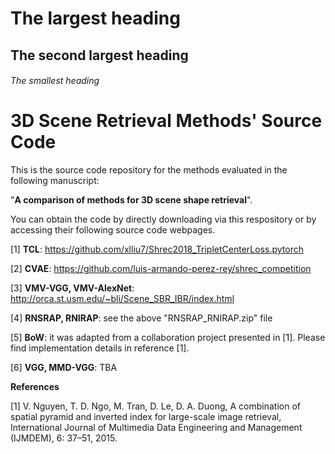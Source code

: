 # The largest heading
## The second largest heading
###### The smallest heading
# 3D Scene Retrieval Methods' Source Code
This is the source code repository for the methods evaluated in the following manuscript: 

"**A comparison of methods for 3D scene shape retrieval**".

You can obtain the code by directly downloading via this respository or by accessing their following source code webpages.  

[1] **TCL**: https://github.com/xlliu7/Shrec2018_TripletCenterLoss.pytorch

[2] **CVAE**: https://github.com/luis-armando-perez-rey/shrec_competition

[3] **VMV-VGG, VMV-AlexNet**: http://orca.st.usm.edu/~bli/Scene_SBR_IBR/index.html

[4] **RNSRAP, RNIRAP**: see the above "RNSRAP_RNIRAP.zip" file 

[5] **BoW**: it was adapted from a collaboration project presented in [1]. Please find implementation details in reference [1]. 

[6] **VGG, MMD-VGG**: TBA

**References**

[1] V. Nguyen, T. D. Ngo, M. Tran, D. Le, D. A. Duong, A combination of spatial pyramid and inverted index for large-scale image retrieval, International Journal of Multimedia Data Engineering and Management (IJMDEM), 6: 37–51, 2015.
